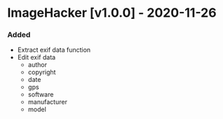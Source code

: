 # ImageHacker [v1.0.0] - 2020-11-26
### Added
- Extract exif data function
- Edit exif data
    - author
    - copyright
    - date
    - gps
    - software
    - manufacturer
    - model